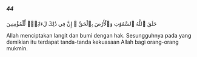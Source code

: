 ##### 44

<span class="ayah">خَلَقَ ٱللَّهُ ٱلسَّمَٰوَٰتِ وَٱلْأَرْضَ بِٱلْحَقِّ ۚ إِنَّ فِى ذَٰلِكَ لَءَايَةًۭ لِّلْمُؤْمِنِينَ</span>

<span class="ayah_translation">Allah menciptakan langit dan bumi dengan hak. Sesungguhnya pada yang demikian itu terdapat tanda-tanda kekuasaan Allah bagi orang-orang mukmin.</span>
